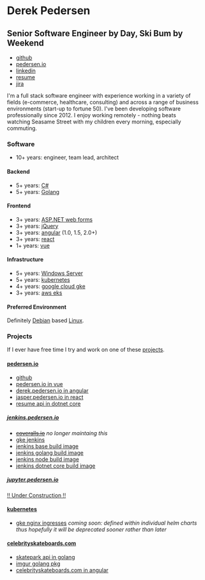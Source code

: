 # Derek Pedersen 

## **Senior Software Engineer** by Day, Ski Bum by Weekend

- [github](https://www.github.com/derekpedersen) 
- [pedersen.io](https://www.pedersen.io) 
- [linkedin](https://www.linkedin.com/in/derek-pedersen-67105415/)
- <a href="https://derek.pedersen.io/api/resume/download" target="_blank">resume</a>
- [jira](https://derekpedersen.atlassian.net/secure/RapidBoard.jspa?projectKey=DP&rapidView=7)

I'm a full stack software engineer with experience working in a variety of fields (e-commerce, healthcare, consulting) and across a range of business environments (start-up to fortune 50). I've been developing software professionally since 2012. I enjoy working remotely - nothing beats watching Seasame Street with my children every morning, especially commuting.

### Software

- 10+ years: engineer, team lead, architect

#### Backend

- 5+ years: [C#](https://docs.microsoft.com/en-us/dotnet/csharp/)
- 5+ years: [Golang](https://golang.org/)

#### Frontend

- 3+ years: [ASP.NET web forms](https://www.asp.net/web-forms)
- 3+ years: [jQuery](https://jquery.com/)
- 3+ years: [angular](https://angular.io/) (1.0, 1.5, 2.0+)
- 3+ years: [react](https://reactjs.org/)
- 1+ years: [vue](https://vuejs.org/)

#### Infrastructure

- 5+ years: [Windows Server](https://en.wikipedia.org/wiki/Windows_Server)
- 5+ years: [kubernetes](https://kubernetes.io/)
- 4+ years: [google cloud gke](https://cloud.google.com/)
- 3+ years: [aws eks](https://aws.amazon.com/eks/)

#### Preferred Environment

Definitely [Debian](https://www.debian.org/) based [Linux](https://www.linuxfoundation.org/).

### Projects

If I ever have free time I try and work on one of these [projects]((https://derekpedersen.atlassian.net/secure/RapidBoard.jspa?projectKey=DP&rapidView=7)).

#### [pedersen.io](https://pedersen.io)

- [github](https://github.com/pedersen-io)
- [pedersen.io in vue](https://github.com/derekpedersen/pedersen.io-spa-vue)
- [derek.pedersen.io in angular](https://github.com/pedersen-io/derek.pedersen.io-spa-angular)
- [jasper.pedersen.io in react](https://github.com/pedersen-io/jasper.pedersen.io-spa-react)
- [resume api in dotnet core](https://github.com/derekpedersen/resume-api-dotnetcore)

##### [jenkins.pedersen.io](https://jenkins.pedersen.io)

- ~~[coveralls.io](https://coveralls.io/github/derekpedersen)~~ *no longer maintaing this*
- [gke jenkins](https://github.com/pedersen-io/gke-jenkins)
- [jenkins base build image](https://github.com/pedersen-io/gke-jenkins/blob/master/Dockerfile)
- [jenkins golang build image](https://github.com/pedersen-io/gke-jenkins/blob/master/golang/Dockerfile)
- [jenkins node build image](https://github.com/pedersen-io/gke-jenkins/blob/master/node/Dockerfile)
- [jenkins dotnet core build image](https://github.com/pedersen-io/gke-jenkins/blob/master/dotnetcore/Dockerfile)

##### [jupyter.pedersen.io](https://jupyter.pedersen.io)

[!! Under Construction !!](https://github.com/pedersen-io/gke-jupyter)

#### [kubernetes](https://cloud.google.com/kubernetes-engine/) ###

- [gke nginx ingresses](https://github.com/derekpedersen/gke-nginx-proxy) *coming soon: defined within individual helm charts thus hopefully it will be deprecated sooner rather than later*

#### [celebrityskateboards.com](https://celebrityskateboards.com) ###

- [skatepark api in golang](https://github.com/derekpedersen/skatepark-api-go)
- [imgur golang pkg](https://github.com/derekpedersen/imgur-go)
- [celebrityskateboards.com in angular](https://github.com/derekpedersen/celebrityskateboards-spa-angular)
